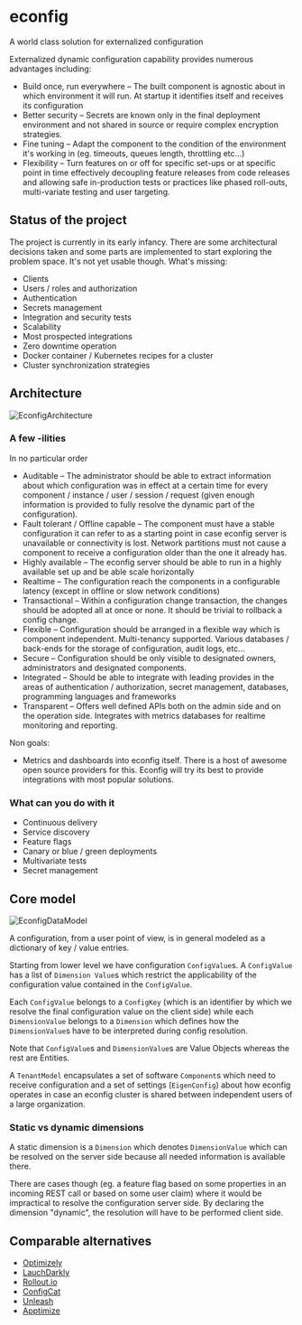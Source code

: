 # econfig
A world class solution for externalized configuration

Externalized dynamic configuration capability provides numerous advantages including:

* Build once, run everywhere – The built component is agnostic about in which
  environment it will run. At startup it identifies itself and receives its configuration
* Better security – Secrets are known only in the final deployment environment and
  not shared in source or require complex encryption strategies.
* Fine tuning – Adapt the component to the condition of the environment it's working
  in (eg. timeouts, queues length, throttling etc...)
* Flexibility – Turn features on or off for specific set-ups or at specific point
  in time effectively decoupling feature releases from code releases and allowing
  safe in-production tests or practices like phased roll-outs, multi-variate testing
  and user targeting.

## Status of the project

The project is currently in its early infancy. There are some architectural decisions
taken and some parts are implemented to start exploring the problem space. It's not
yet usable though. What's missing:

- Clients
- Users / roles and authorization
- Authentication
- Secrets management
- Integration and security tests
- Scalability
- Most prospected integrations
- Zero downtime operation
- Docker container / Kubernetes recipes for a cluster
- Cluster synchronization strategies

## Architecture

![EconfigArchitecture](https://user-images.githubusercontent.com/807030/76566155-71864980-64ac-11ea-9ffb-d1b3b3675853.png)

### A few -ilities
In no particular order

* Auditable – The administrator should be able to extract information about
  which configuration was in effect at a certain time for every component / instance
  / user / session / request (given enough information is provided to fully resolve
  the dynamic part of the configuration).
* Fault tolerant / Offline capable – The component must have a stable configuration
  it can refer to as a starting point in case econfig server is unavailable
  or connectivity is lost. Network partitions must not cause a component to receive
  a configuration older than the one it already has.
* Highly available – The econfig server should be able to run in a highly
  available set up and be able scale horizontally
* Realtime – The configuration reach the components in a configurable latency
  (except in offline or slow network conditions)
* Transactional – Within a configuration change transaction, the changes should
  be adopted all at once or none. It should be trivial to rollback a config change.
* Flexible – Configuration should be arranged in a flexible way which is component
  independent. Multi-tenancy supported. Various databases / back-ends for the storage
  of configuration, audit logs, etc...
* Secure – Configuration should be only visible to designated owners, administrators
  and designated components.
* Integrated – Should be able to integrate with leading provides in the areas of
  authentication / authorization, secret management, databases, programming languages
  and frameworks
* Transparent – Offers well defined APIs both on the admin side and on
  the operation side. Integrates with metrics databases for realtime monitoring
  and reporting.

Non goals:
- Metrics and dashboards into econfig itself. There is a host of awesome open source
  providers for this. Econfig will try its best to provide integrations with most
  popular solutions.

### What can you do with it

* Continuous delivery
* Service discovery
* Feature flags
* Canary or blue / green deployments
* Multivariate tests
* Secret management

## Core model

![EconfigDataModel](https://user-images.githubusercontent.com/807030/76566206-8fec4500-64ac-11ea-8bca-23852a99011a.png)

A configuration, from a user point of view, is in general modeled
as a dictionary of key / value entries.

Starting from lower level we have configuration `ConfigValue`s.
A `ConfigValue` has a list of `Dimension Value`s which restrict
the applicability of the configuration value contained in
the `ConfigValue`.

Each `ConfigValue` belongs to a `ConfigKey` (which is an identifier by which we
resolve the final configuration value on the client side) while each
`DimensionValue` belongs to a `Dimension` which defines how the `DimensionValue`s
have to be interpreted during config resolution.

Note that `ConfigValue`s and `DimensionValue`s are Value Objects whereas the
rest are Entities.

A `TenantModel` encapsulates a set of software `Component`s which
need to receive configuration and a set of settings (`EigenConfig`) about how
econfig operates in case an econfig cluster is shared between
independent users of a large organization.

### Static vs dynamic dimensions

A static dimension is a `Dimension` which denotes `DimensionValue` which can be
resolved on the server side because all needed information is available there.

There are cases though (eg. a feature flag based on some properties in an incoming
REST call or based on some user claim) where it would be impractical to resolve the
configuration server side. By declaring the dimension "dynamic", the resolution will
have to be performed client side.

## Comparable alternatives

- [Optimizely](https://www.optimizely.com/)
- [LauchDarkly](https://launchdarkly.com/)
- [Rollout.io](https://rollout.io/)
- [ConfigCat](https://configcat.com/#home)
- [Unleash](https://unleash.github.io/)
- [Apptimize](https://apptimize.com/product/)
